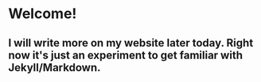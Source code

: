 # Welcome!
## I will write more on my website later today. Right now it's just an experiment to get familiar with Jekyll/Markdown. 
